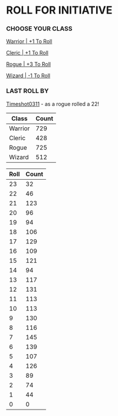 # ROLL FOR INITIATIVE
### CHOOSE YOUR CLASS

[Warrior | +1 To Roll](https://github.com/benjaminsampica/benjaminsampica/issues/new?title=roll%7Cwarrior&body=Just+click+%27Create%27.)

[Cleric | +1 To Roll](https://github.com/benjaminsampica/benjaminsampica/issues/new?title=roll%7Ccleric&body=Just+click+%27Create%27.)

[Rogue | +3 To Roll](https://github.com/benjaminsampica/benjaminsampica/issues/new?title=roll%7Crogue&body=Just+click+%27Create%27.)

[Wizard | -1 To Roll](https://github.com/benjaminsampica/benjaminsampica/issues/new?title=roll%7Cwizard&body=Just+click+%27Create%27.)
### LAST ROLL BY
[Timeshot0311](https://www.github.com/Timeshot0311) - as a rogue rolled a 22!

|Class|Count|
|-|-|
|Warrior|729|
|Cleric|428|
|Rogue|725|
|Wizard|512|

|Roll|Count|
|-|-|
|23|32
|22|46
|21|123
|20|96
|19|94
|18|106
|17|129
|16|109
|15|121
|14|94
|13|117
|12|131
|11|113
|10|113
|9|130
|8|116
|7|145
|6|139
|5|107
|4|126
|3|89
|2|74
|1|44
|0|0
